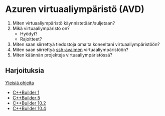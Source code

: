 # Azuren virtuaaliympäristö (AVD)

1. Miten virtuaaliympäristö käynnistetään/suljetaan?
2. Mikä virtuaaliympäristö on?
    - Hyödyt?
    - Rajoitteet?
3. Miten saan siirrettyä tiedostoja omalta koneeltani virtuaaliympäristöön?
4. Miten saan siirrettyä [ssh-avaimen](https://github.com/lisker-org/DeveloperManual/blob/sql-guide/Guides/git-instructions.md) virtuaaliympäristöön?
5. Miten käännän projekteja virtuaaliympäristössä?

## Harjoituksia

[Yleisiä ohjeita](https://github.com/lisker-org/DeveloperManual/blob/sql-guide/Guides/common-build-instructions.md)

- [C++Builder 1](https://github.com/lisker-org/Toimitusprojektit/tree/Sveden-Tra/Ragsveden/RagsvedenAsetePC-initial)
- [C++Builder 5]()
- [C++Builder 10.2]()
- [C++Builder 10.4]()
